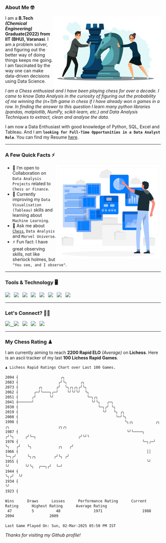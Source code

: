 ### About Me 🤓
<img align="right" alt="Coding" width="350" src="https://github.com/Laxman-Lakhan/Laxman-Lakhan/blob/master/Assets/Chess_Vector.jpg">   

I am a **B.Tech** _**(Chemical Engineering)**_ **Graduate(2022) from IIT (BHU), Varanasi**. I am a problem solver, and figuring out the better way of doing things keeps me going. I am fascinated by the way one can make data-driven decisions using Data Science. 

_I am a Chess enthusiast and I have been playing chess for over a decade. I came to know Data Analysis in the curiosity of figuring out the probability of me winning the (n+1)th game in chess if I have already won n games in a row. In finding the answer to this question I learn many python libraries (pandas, matplotlib, NumPy, scikit-learn, etc.) and Data Analysis Techniques to extract, clean and analyse the data._

I am now a Data Enthusiast with good knowledge of Python, SQL, Excel and Tableau. And I am **`looking for Full-Time Opportunities in a Data Analyst Role`**. You can find my Resume
 [here](https://drive.google.com/file/d/1UIOoogRLj5eGQFQBkuvMmTISZVdl2Ok7/view?usp=sharing).


---

### A Few Quick Facts ⚡️
<img align="right" alt="Coding" width="340" src="https://github.com/Laxman-Lakhan/Laxman-Lakhan/blob/master/Assets/Data_Vector.jpg">   

- 🤝 I’m open to Collaboration on `Data Analysis Projects` related to `Chess or Finance`.
- 📖 Currently improving my `Data Visualisation (Tableau)` skills and learning about `Machine Learning`.
- 💬 Ask me about [`Chess`](https://lichess.org/@/YourKingIsInDanger), `Data Analysis` and `Marvel Universe`.
- ⚡️ Fun fact: I have great observing skills, not like sherlock holmes, but `"You see, and I observe"`.

---
### Tools & Technology 🖥

<img src="https://img.shields.io/badge/Python-white?logo=Python&logoColor=ColorName&style=ShieldStyle" /> &nbsp;
<img src="https://img.shields.io/badge/MySQL-white?logo=MySQL&logoColor=ColorName&style=ShieldStyle" /> &nbsp;
<img src="https://img.shields.io/badge/Tableau-white?logo=Tableau&logoColor=ColorName&style=ShieldStyle" /> &nbsp;
<img src="https://img.shields.io/badge/Excel-white?logo=Microsoft+Excel&logoColor=196F3D&style=ShieldStyle" /> &nbsp;
<img src="https://img.shields.io/badge/Jupyter-white?logo=Jupyter&logoColor=ColorName&style=ShieldStyle" /> &nbsp;
<img src="https://img.shields.io/badge/pandas-white?logo=Pandas&logoColor=000080&style=ShieldStyle" /> &nbsp;
<img src="https://img.shields.io/badge/numpy-white?logo=Numpy&logoColor=85C1E9&style=ShieldStyle" /> &nbsp;
<img src="https://img.shields.io/badge/scikit learn-white?logo=Scikit+Learn&logoColor=ColorName&style=ShieldStyle" /> &nbsp;



---

### Let's Connect? 🫳🏻

<a href="mailto:laxmansingh.lakhan@gmail.com"> <img src="https://img.icons8.com/fluent/48/000000/gmail.png" width="3.5%"/> &nbsp;
[<img src="https://img.icons8.com/color/48/000000/linkedin.png" width="3.5%"/>](https://www.linkedin.com/in/laxman-lakhan/)  &nbsp;
[<img src="https://img.icons8.com/fluent/48/000000/facebook-new.png" width="3.5%"/>](https://www.facebook.com/s.laxmanlakhan/)  &nbsp;
[<img src="https://img.icons8.com/fluent/48/000000/instagram-new.png" width="3.5%"/>](https://www.instagram.com/laxman.lakhan/)  &nbsp;
[<img src="https://img.icons8.com/color/48/000000/twitter.png" width="3.5%"/>](https://twitter.com/laxman__lakhan)  &nbsp;

 ---
  
### My Chess Rating ♟
  
I am currently aiming to reach **2200 Rapid ELO** *(Average)* on **Lichess**. Here is an ascii tracker of my last **100 Lichess Rapid Games**.

  ```
  ♟︎ 𝙻𝚒𝚌𝚑𝚎𝚜𝚜 Rapid 𝚁𝚊𝚝𝚒𝚗𝚐𝚜 𝙲𝚑𝚊𝚛𝚝 𝚘𝚟𝚎𝚛 𝙻𝚊𝚜𝚝 𝟷00 𝙶𝚊𝚖𝚎𝚜.
  
2094 ┤                   ╭╮
2083 ┤                  ╭╯╰╮      ╭╮
2073 ┤         ╭╮      ╭╯  ╰╮╭╮╭╮╭╯╰╮
2062 ┤       ╭─╯╰───╮╭─╯    ╰╯╰╯╰╯  ╰╮
2051 ┤      ╭╯      ╰╯               ╰─╮╭╮
2041 ┼──────╯                          ╰╯╰╮   ╭─╮
2030 ┤                                    ╰─╮╭╯ ╰╮
2019 ┤                                      ╰╯   ╰╮ ╭╮
2008 ┤                                            ╰─╯╰╮
1998 ┤                                                ╰╮╭╮          ╭╮       ╭╮                      ╭╮╭╮
1987 ┤                                                 ╰╯╰────╮    ╭╯╰╮     ╭╯╰─╮                   ╭╯╰╯╰
1976 ┤                                                        ╰─╮╭─╯  ╰╮   ╭╯   ╰╮            ╭╮   ╭╯
1966 ┤                                                          ││     ╰─╮╭╯     ╰╮╭╮        ╭╯╰╮ ╭╯
1955 ┤                                                          ╰╯       ╰╯       ╰╯╰╮  ╭──╮╭╯  ╰─╯
1944 ┤                                                                               ╰╮╭╯  ╰╯
1934 ┤                                                                                ╰╯
1923 ┤ 

Wins      Draws      Losses      Performance Rating      Current Rating      Highest Rating      Average Rating
   47         5          48               1971                  1988                2094                2009     

Last Game Played On: Sun, 02-Mar-2025 05:50 PM IST
  ```
  
  
*Thanks for visiting my Github profile!*
